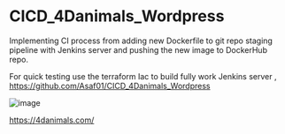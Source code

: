 # CICD_4Danimals_Wordpress
Implementing CI process from adding new Dockerfile to git repo staging pipeline with Jenkins server and pushing the new image to DockerHub repo.

For quick testing use the terraform Iac to build fully work Jenkins server , https://github.com/Asaf01/CICD_4Danimals_Wordpress 

![image](https://github.com/user-attachments/assets/24b39ae8-aac8-46d5-8ff1-926927627dbe)



https://4danimals.com/
